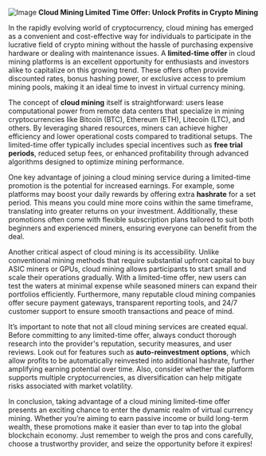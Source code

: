 
![Image](https://github.com/user-attachments/assets/31692037-0104-4703-abd1-696b6a7dd41b)
**Cloud Mining Limited Time Offer: Unlock Profits in Crypto Mining**

In the rapidly evolving world of cryptocurrency, cloud mining has emerged as a convenient and cost-effective way for individuals to participate in the lucrative field of crypto mining without the hassle of purchasing expensive hardware or dealing with maintenance issues. A **limited-time offer** in cloud mining platforms is an excellent opportunity for enthusiasts and investors alike to capitalize on this growing trend. These offers often provide discounted rates, bonus hashing power, or exclusive access to premium mining pools, making it an ideal time to invest in virtual currency mining.

The concept of **cloud mining** itself is straightforward: users lease computational power from remote data centers that specialize in mining cryptocurrencies like Bitcoin (BTC), Ethereum (ETH), Litecoin (LTC), and others. By leveraging shared resources, miners can achieve higher efficiency and lower operational costs compared to traditional setups. The limited-time offer typically includes special incentives such as **free trial periods**, reduced setup fees, or enhanced profitability through advanced algorithms designed to optimize mining performance.

One key advantage of joining a cloud mining service during a limited-time promotion is the potential for increased earnings. For example, some platforms may boost your daily rewards by offering extra **hashrate** for a set period. This means you could mine more coins within the same timeframe, translating into greater returns on your investment. Additionally, these promotions often come with flexible subscription plans tailored to suit both beginners and experienced miners, ensuring everyone can benefit from the deal.

Another critical aspect of cloud mining is its accessibility. Unlike conventional mining methods that require substantial upfront capital to buy ASIC miners or GPUs, cloud mining allows participants to start small and scale their operations gradually. With a limited-time offer, new users can test the waters at minimal expense while seasoned miners can expand their portfolios efficiently. Furthermore, many reputable cloud mining companies offer secure payment gateways, transparent reporting tools, and 24/7 customer support to ensure smooth transactions and peace of mind.

It’s important to note that not all cloud mining services are created equal. Before committing to any limited-time offer, always conduct thorough research into the provider's reputation, security measures, and user reviews. Look out for features such as **auto-reinvestment options**, which allow profits to be automatically reinvested into additional hashrate, further amplifying earning potential over time. Also, consider whether the platform supports multiple cryptocurrencies, as diversification can help mitigate risks associated with market volatility.

In conclusion, taking advantage of a cloud mining limited-time offer presents an exciting chance to enter the dynamic realm of virtual currency mining. Whether you’re aiming to earn passive income or build long-term wealth, these promotions make it easier than ever to tap into the global blockchain economy. Just remember to weigh the pros and cons carefully, choose a trustworthy provider, and seize the opportunity before it expires!